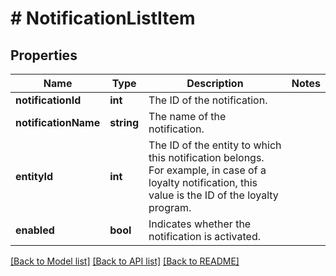 # # NotificationListItem

## Properties

Name | Type | Description | Notes
------------ | ------------- | ------------- | -------------
**notificationId** | **int** | The ID of the notification. | 
**notificationName** | **string** | The name of the notification. | 
**entityId** | **int** | The ID of the entity to which this notification belongs. For example, in case of a loyalty notification, this value is the ID of the loyalty program. | 
**enabled** | **bool** | Indicates whether the notification is activated. | 

[[Back to Model list]](../../README.md#documentation-for-models) [[Back to API list]](../../README.md#documentation-for-api-endpoints) [[Back to README]](../../README.md)


